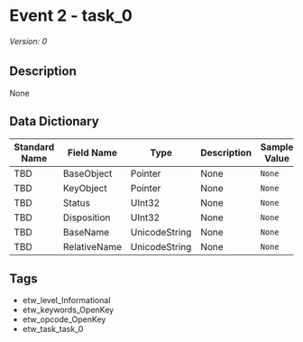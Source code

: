 # Event 2 - task_0
###### Version: 0

## Description
None

## Data Dictionary
|Standard Name|Field Name|Type|Description|Sample Value|
|---|---|---|---|---|
|TBD|BaseObject|Pointer|None|`None`|
|TBD|KeyObject|Pointer|None|`None`|
|TBD|Status|UInt32|None|`None`|
|TBD|Disposition|UInt32|None|`None`|
|TBD|BaseName|UnicodeString|None|`None`|
|TBD|RelativeName|UnicodeString|None|`None`|

## Tags
* etw_level_Informational
* etw_keywords_OpenKey
* etw_opcode_OpenKey
* etw_task_task_0